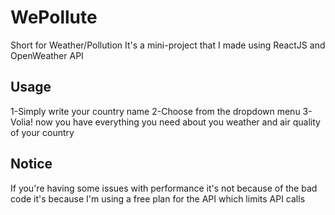 #    WePollute
Short for Weather/Pollution 
It's a mini-project that I made using ReactJS and OpenWeather API 

## Usage
1-Simply write your country name
2-Choose from the dropdown menu
3-Volia! now you have everything you need about you weather and air quality of your country

## Notice
If you're having some issues with performance it's not because of the bad code it's because I'm using a free plan for the API which limits API calls 